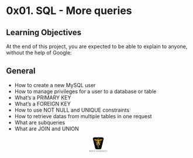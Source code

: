 # 0x01. SQL - More queries

## Learning Objectives

At the end of this project, you are expected to be able to explain to anyone, without the help of Google:

## General

- How to create a new MySQL user
- How to manage privileges for a user to a database or table
- What’s a PRIMARY KEY
- What’s a FOREIGN KEY
- How to use NOT NULL and UNIQUE constraints
- How to retrieve datas from multiple tables in one request
- What are subqueries
- What are JOIN and UNION

<p align="center">
<img src="/images/roeHR-01.png" width=10% height=10%>
</p>
